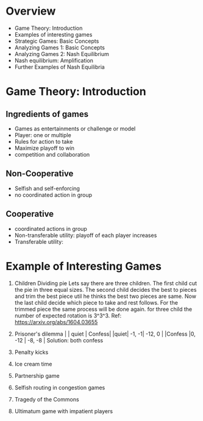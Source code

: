 # Overview
- Game Theory: Introduction 
- Examples of interesting games 
- Strategic Games: Basic Concepts 
- Analyzing Games 1: Basic Concepts
- Analyzing Games 2: Nash Equilibrium 
- Nash equilibrium: Amplification 
- Further Examples of Nash Equilibria 

# Game Theory: Introduction 
## Ingredients of games 
- Games as entertainments or challenge or model 
- Player: one or multiple 
- Rules for action to take 
- Maximize playoff to win 
- competition and collaboration 
## Non-Cooperative 
- Selfish and self-enforcing 
- no coordinated action in group  
## Cooperative 
- coordinated actions in group 
- Non-transferable utility: playoff of each player increases 
- Transferable utility:  

# Example of Interesting Games 
1. Children Dividing pie 
    Lets say there are three children. The first child cut the pie in three equal sizes. The second child decides the best to pieces and trim the best piece util he thinks the best two pieces are same. Now the last child decide which piece to take and rest follows. For the trimmed piece the same process will be done again. for three child the number of expected rotation is 3^3^3. Ref: https://arxiv.org/abs/1604.03655   
2. Prisoner's dilemma 
    | | quiet | Confess|
    |quiet| -1, -1| -12, 0 | 
    |Confess |0, -12 | -8, -8 | 
    Solution: both confess 

3. Penalty kicks 
4. Ice cream time 
5. Partnership game
6. Selfish routing in congestion games 
7. Tragedy of the Commons 
8. Ultimatum game with impatient players 